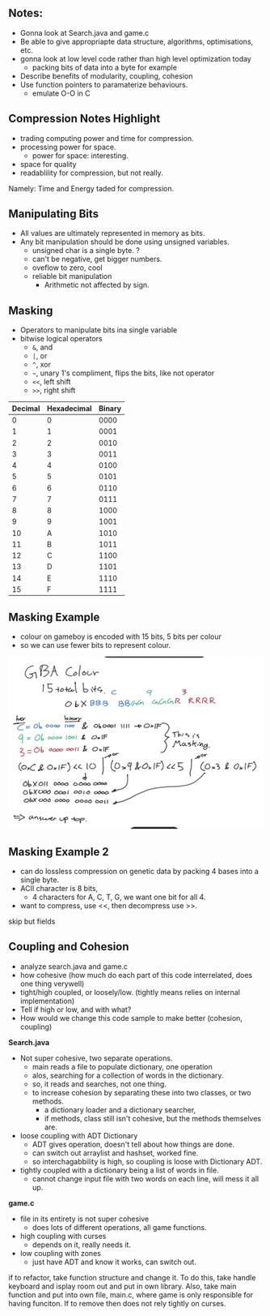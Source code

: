 ## Notes:
- Gonna look at Search.java and game.c
- Be able to give appropriapte data structure, algorithms, optimisations, etc.
- gonna look at low level code rather than high level optimization today
    - packing bits of data into a byte for example
- Describe benefits of modularity, coupling, cohesion
- Use function pointers to paramaterize behaviours.
    - emulate O-O in C

## Compression Notes Highlight
- trading computing power and time for compression.
- processing power for space.
    - power for space: interesting.
- space for quality
- readablility for compression, but not really.

Namely: Time and Energy taded for compression.

## Manipulating Bits
- All values are ultimately represented in memory as bits.
- Any bit manipulation should be done using unsigned variables.
    - unsigned char is a single byte. ?
    - can't be negative, get bigger numbers.
    - oveflow to zero, cool
    - reliable bit manipulation
        - Arithmetic not affected by sign.

## Masking
- Operators to manipulate bits ina single variable
- bitwise logical operators
    - `&`, and
    - `|`, or
    - `^`, xor
    - `~`, unary 1's compliment, flips the bits, like not operator
    - `<<`, left shift
    - `>>`, right shift

| Decimal   | Hexadecimal | Binary  |
|-----------|-----------|-----------|
|    0      |     0     |     0000  |
|    1      |     1     |    0001   |
|    2      |      2    |    0010   |
|    3      |      3    |    0011   |
|    4      |      4    |    0100   |
|    5      |      5    |    0101   |
|    6      |      6    |    0110   |
|    7      |      7    |    0111   |
|    8      |      8    |    1000   |
|    9      |      9    |    1001   |
|    10     |     A      |   1010    |
|    11     |     B     |    1011     |
|    12     |  C     |       1100     |
|    13     |  D     |       1101     |
|    14     |   E        |   1110     |
|    15     |    F       |   1111     |


## Masking Example
- colour on gameboy is encoded with 15 bits, 5 bits per colour
- so we can use fewer bits to represent colour.


![](Images/ex1.png)

## Masking Example 2
- can do lossless compression on genetic data by packing 4 bases into a single byte.
- ACII character is 8 bits, 
    - 4 characters for A, C, T, G, we want one bit for all 4.
- want to compress, use <<, then decompress use >>. 

skip but fields

## Coupling and Cohesion
- analyze search.java and game.c
- how cohesive (how much do each part of this code interrelated, does one thing verywell)
- tight/high coupled, or loosely/low. (tightly means relies on internal implementation)
- Tell if high or low, and with what?
- How would we change this code sample to make better (cohesion, coupling)

**Search.java**
- Not super cohesive, two separate operations.
    - main reads a file to populate dictionary, one operation
    - alos, searching for a collection of words in the dictionary.
    - so, it reads and searches, not one thing.
    - to increase cohesion by separating these into two classes, or two methods.
        - a dictionary loader and a dictionary searcher,
        - if methods, class still isn't cohesive, but the methods themselves are.
- loose coupling with ADT Dictionary
    - ADT gives operation, doesn't tell about how things are done.
    - can switch out arraylist and hashset, worked fine.
    - so interchagabbility is high, so coupling is loose with Dictionary ADT.
- tightly coupled with a dictionary being a list of words in file.
    - cannot change input file with two words on each line, will mess it all up.


**game.c**
- file in its entirety is not super cohesive
    - does lots of different operations, all game functions.
- high coupling with curses
    - depends on it, really needs it.
- low coupling with zones
    - just have ADT and know it works, can switch out.

if to refactor, take function structure and change it. To do this, take handle keyboard and isplay room out and put in own library. Also, take main function and put into own file, main.c, where game is only responsible for having funciton. If to remove then does not rely tightly on curses.



